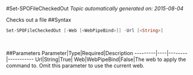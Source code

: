 #Set-SPOFileCheckedOut
*Topic automatically generated on: 2015-08-04*

Checks out a file
##Syntax
```powershell
Set-SPOFileCheckedOut [-Web [<WebPipeBind>]] -Url [<String>]
```
&nbsp;

##Parameters
Parameter|Type|Required|Description
---------|----|--------|-----------
Url|String|True|
Web|WebPipeBind|False|The web to apply the command to. Omit this parameter to use the current web.
